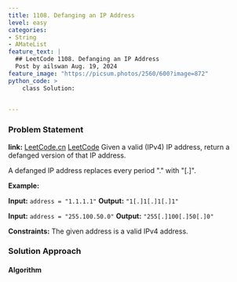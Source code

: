 ```yaml
---
title: 1108. Defanging an IP Address
level: easy
categories:
- String
- AMateList
feature_text: |
  ## LeetCode 1108. Defanging an IP Address
  Post by ailswan Aug. 19, 2024
feature_image: "https://picsum.photos/2560/600?image=872"
python_code: >
    class Solution:
   

---
```


### Problem Statement
**link:**
[LeetCode.cn](https://leetcode.cn/problems/defanging-an-ip-address/)
[LeetCode](https://leetcode.com/defanging-an-ip-address/)
Given a valid (IPv4) IP address, return a defanged version of that IP address.

A defanged IP address replaces every period "." with "[.]".



**Example:**

**Input:** `address = "1.1.1.1"`
**Output:** `"1[.]1[.]1[.]1"`

**Input:** `address = "255.100.50.0"`
**Output:** `"255[.]100[.]50[.]0"`

**Constraints:**
The given address is a valid IPv4 address.

### Solution Approach
 
#### Algorithm
 